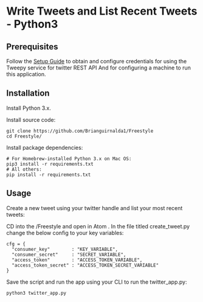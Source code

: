 # Write Tweets and List Recent Tweets - Python3

## Prerequisites

Follow the [Setup Guide](SETUP.md) to obtain and configure credentials for using the Tweepy service for twitter REST API And for configuring a machine to run this application.

## Installation

Install Python 3.x.

Install source code:

```shell
git clone https://github.com/Brianguirnalda1/Freestyle
cd Freestyle/
```

Install package dependencies:

```shell
# For Homebrew-installed Python 3.x on Mac OS:
pip3 install -r requirements.txt
# All others:
pip install -r requirements.txt
```

## Usage

Create a new tweet using your twitter handle and list your most recent tweets:

CD into the /Freestyle and open in Atom .
In the file titled create_tweet.py change the below config to your key variables:

```shell
cfg = {
  "consumer_key"        : "KEY_VARIABLE",
  "consumer_secret"     : "SECRET_VARIABLE",
  "access_token"        : "ACCESS_TOKEN_VARIABLE",
  "access_token_secret" : "ACCESS_TOKEN_SECRET_VARIABLE"
}
```
Save the script and run the app using your CLI to run the twitter_app.py:

```shell
python3 twitter_app.py
```
